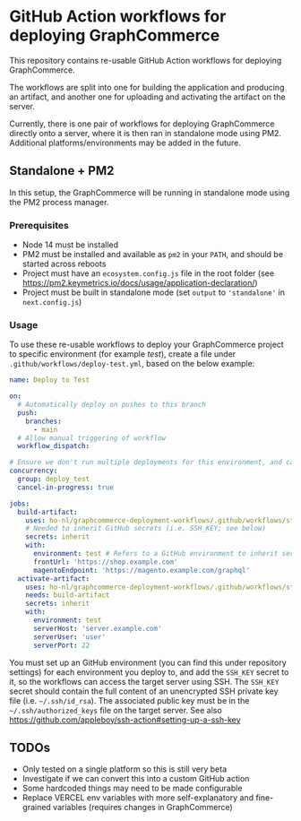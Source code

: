 # GitHub Action workflows for deploying GraphCommerce

This repository contains re-usable GitHub Action workflows for deploying GraphCommerce.

The workflows are split into one for building the application and producing an artifact, and another one for uploading
and activating the artifact on the server.

Currently, there is one pair of workflows for deploying GraphCommerce directly onto a server, where it is then ran in
standalone mode using PM2. Additional platforms/environments may be added in the future.

## Standalone + PM2

In this setup, the GraphCommerce will be running in standalone mode using the PM2 process manager.

### Prerequisites

- Node 14 must be installed
- PM2 must be installed and available as `pm2` in your `PATH`, and should be started across reboots
- Project must have an `ecosystem.config.js` file in the root folder (see https://pm2.keymetrics.io/docs/usage/application-declaration/)
- Project must be built in standalone mode (set `output` to `'standalone'` in `next.config.js`)

### Usage

To use these re-usable workflows to deploy your GraphCommerce project to specific environment (for example _test_),
create a file under `.github/workflows/deploy-test.yml`, based on the below example:

```yaml
name: Deploy to Test

on:
  # Automatically deploy on pushes to this branch
  push:
    branches:
      - main
  # Allow manual triggering of workflow
  workflow_dispatch:

# Ensure we don't run multiple deployments for this environment, and cancel running deployments on new pushes
concurrency:
  group: deploy_test 
  cancel-in-progress: true

jobs:
  build-artifact:
    uses: ho-nl/graphcommerce-deployment-workflows/.github/workflows/standalone-build-artifact.yml@main
    # Needed to inherit GitHub secrets (i.e. SSH_KEY; see below)
    secrets: inherit
    with:
      environment: test # Refers to a GitHub environment to inherit secrets from
      frontUrl: 'https://shop.example.com'
      magentoEndpoint: 'https://magento.example.com/graphql'
  activate-artifact:
    uses: ho-nl/graphcommerce-deployment-workflows/.github/workflows/standalone-activate-artifact.yml@main
    needs: build-artifact
    secrets: inherit
    with:
      environment: test
      serverHost: 'server.example.com'
      serverUser: 'user'
      serverPort: 22
```

You must set up an GitHub environment (you can find this under repository settings) for each environment you deploy to,
and add the `SSH_KEY` secret to it, so the  workflows can access the target server using SSH. The `SSH_KEY` secret
should contain the full content of an unencrypted SSH private key file (i.e. `~/.ssh/id_rsa`). The associated public
key must be in the `~/.ssh/authorized_keys` file on the target server. See also https://github.com/appleboy/ssh-action#setting-up-a-ssh-key

## TODOs
- Only tested on a single platform so this is still very beta
- Investigate if we can convert this into a custom GitHub action
- Some hardcoded things may need to be made configurable
- Replace VERCEL env variables with more self-explanatory and fine-grained variables (requires changes in GraphCommerce)